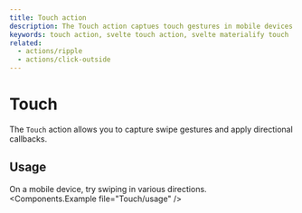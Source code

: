 ```yaml
---
title: Touch action
description: The Touch action captues touch gestures in mobile devices.
keywords: touch action, svelte touch action, svelte materialify touch
related:
  - actions/ripple
  - actions/click-outside
---
```


# Touch

The `Touch` action allows you to capture swipe gestures and apply directional callbacks.

## Usage

On a mobile device, try swiping in various directions.
<Components.Example file="Touch/usage" />
